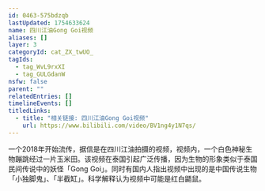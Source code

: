 ```yaml
---
id: 0463-575bdzqb
lastUpdated: 1754633624
name: 四川江油Gong Goi视频
aliases: []
layer: 3
categoryId: cat_ZX_twUO_
tagIds:
  - tag_WvL9rxXI
  - tag_GULGdanW
nsfw: false
parent: ""
relatedEntries: []
timelineEvents: []
titledLinks:
  - title: "相关链接: 四川江油Gong Goi视频"
    url: https://www.bilibili.com/video/BV1ng4y1N7qs/
---
```


一个2018年开始流传，据信是在四川江油拍摄的视频，视频内，一个白色神秘生物蹦跳经过一片玉米田。该视频在泰国引起广泛传播，因为生物的形象类似于泰国民间传说中的妖怪「Gong Goi」。同时有国内人指出视频中出现的是中国传说生物「小独脚鬼」、「半截缸」。科学解释认为视频中可能是红白鼯鼠。